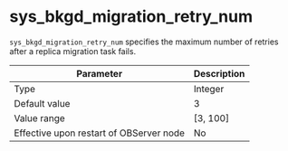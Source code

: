 # sys_bkgd_migration_retry_num

`sys_bkgd_migration_retry_num` specifies the maximum number of retries after a replica migration task fails.

| **Parameter** | **Description** |
|------------------|------------|
| Type | Integer |
| Default value | 3 |
| Value range | \[3, 100\] |
| Effective upon restart of OBServer node | No |